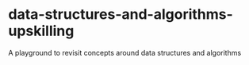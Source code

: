 # data-structures-and-algorithms-upskilling
A playground to revisit concepts around data structures and algorithms
